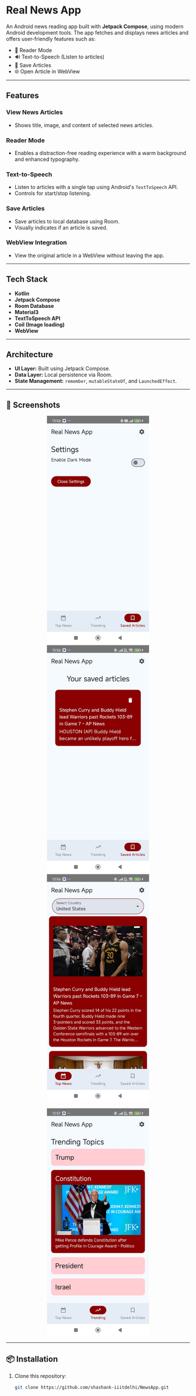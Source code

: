 # Real News App

An Android news reading app built with **Jetpack Compose**, using modern Android development tools. The app fetches and displays news articles and offers user-friendly features such as:

- 📰 Reader Mode
- 🔊 Text-to-Speech (Listen to articles)
- 💾 Save Articles
- 🌐 Open Article in WebView

---

## Features

###  View News Articles
- Shows title, image, and content of selected news articles.

###  Reader Mode
- Enables a distraction-free reading experience with a warm background and enhanced typography.

###  Text-to-Speech
- Listen to articles with a single tap using Android's `TextToSpeech` API.
- Controls for start/stop listening.

###  Save Articles
- Save articles to local database using Room.
- Visually indicates if an article is saved.

###  WebView Integration
- View the original article in a WebView without leaving the app.

---

##  Tech Stack

- **Kotlin**
- **Jetpack Compose**
- **Room Database**
- **Material3**
- **TextToSpeech API**
- **Coil (Image loading)**
- **WebView**

---

##  Architecture

- **UI Layer:** Built using Jetpack Compose.
- **Data Layer:** Local persistence via Room.
- **State Management:** `remember`, `mutableStateOf`, and `LaunchedEffect`.

---

## 📸 Screenshots

<p align="center">
  <img src="screenshots/settings.jpg" alt="Home page" width="280" />
  <img src="screenshots/SavedArticles.jpg" alt="Article details" width="280" />
  <img src="screenshots/TopNews.jpg" alt="Reader mode" width="280" />
</p>

<p align="center">
  <img src="screenshots/Trending.jpg" alt="Settings / TTS" width="280" />
</p>

---

## 📦 Installation

1. Clone this repository:
   ```bash
   git clone https://github.com/shashank-iiitdelhi/NewsApp.git
